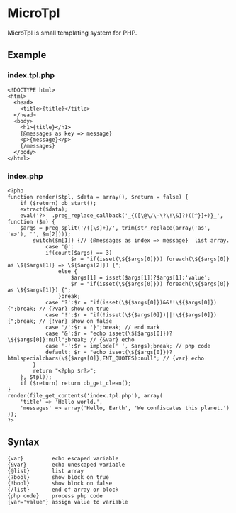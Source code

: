 # MicroTpl

MicroTpl is small templating system for PHP.

## Example
### index.tpl.php

    <!DOCTYPE html>
    <html>
      <head>
        <title>{title}</title>
      </head>
      <body>
        <h1>{title}</h1>
        {@messages as key => message}
        <p>{message}</p>
        {/messages}
      </body>
    </html>

### index.php

    <?php
    function render($tpl, $data = array(), $return = false) {
        if ($return) ob_start();
        extract($data);
        eval('?>' .preg_replace_callback('_{([\@\/\-\?\!\&]?)([^}]+)}_', function ($m) {
        $args = preg_split('/([\s]+)/', trim(str_replace(array('as', '=>'), '', $m[2])));
            switch($m[1]) {// {@messages as index => message}  list array. 
                case '@':
                if(count($args) == 3)
                        $r = "if(isset(\${$args[0]})) foreach(\${$args[0]} as \${$args[1]} => \${$args[2]}) {";
                    else {
                        $args[1] = isset($args[1])?$args[1]:'value';
                        $r = "if(isset(\${$args[0]})) foreach(\${$args[0]} as \${$args[1]}) {";
                    }break;
                case '?':$r = "if(isset(\${$args[0]})&&!!\${$args[0]}){";break; // {?var} show on true
                case '!':$r = "if(!isset(\${$args[0]})||!\${$args[0]}){";break; // {!var} show on false
                case '/':$r = '}';break; // end mark
                case '&':$r = "echo isset(\${$args[0]})?\${$args[0]}:null";break; // {&var} echo 
                case '-':$r = implode(' ', $args);break; // php code
                default: $r = "echo isset(\${$args[0]})?htmlspecialchars(\${$args[0]},ENT_QUOTES):null"; // {var} echo 
            }
            return "<?php $r?>";    
        }, $tpl));
        if ($return) return ob_get_clean();
    }
    render(file_get_contents('index.tpl.php'), array(
        'title' => 'Hello world.', 
        'messages' => array('Hello, Earth', 'We confiscates this planet.')
    ));
    ?>

## Syntax

    {var}         echo escaped variable
    {&var}        echo unescaped variable
    {@list}       list array
    {?bool}       show block on true
    {!bool}       show block on false
    {/list}       end of array or block
    {php code}    process php code
    {var='value'} assign value to variable
